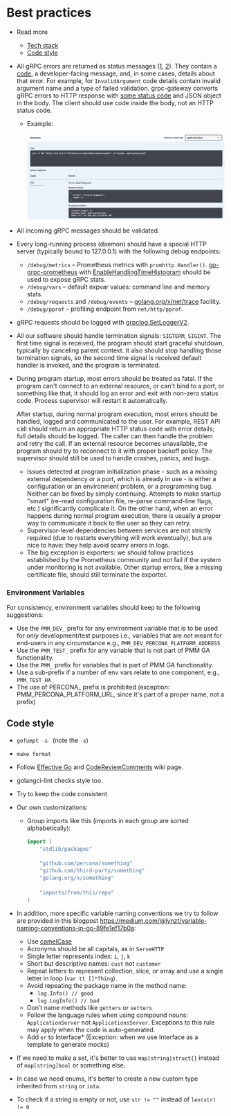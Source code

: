 # Best practices

- Read more
  - [Tech stack](./tech_stack.md)
  - [Code style](#code-style)

- All gRPC errors are returned as status messages ([1](https://godoc.org/google.golang.org/grpc/status), [2](https://godoc.org/google.golang.org/genproto/googleapis/rpc/status)). They contain a [code](https://godoc.org/google.golang.org/grpc/codes), a developer-facing message, and, in some cases, details about that error. For example, for `InvalidArgument` code details contain invalid argument name and a type of failed validation. grpc-gateway converts gRPC errors to HTTP response with [some status code](https://github.com/grpc-ecosystem/grpc-gateway/blob/master/runtime/errors.go#L15) and JSON object in the body. The client should use code inside the body, not an HTTP status code.

  - Example:

    ![](./../assets/tech_stack_swagger.png)

- All incoming gRPC messages should be validated.
- Every long-running process (daemon) should have a special HTTP server (typically bound to 127.0.0.1) with the following debug endpoints:
  - `/debug/metrics` – Prometheus metrics with `promhttp.Handler()`. [go-grpc-prometheus](https://github.com/grpc-ecosystem/go-grpc-prometheus) with [EnableHandlingTimeHistogram](https://godoc.org/github.com/grpc-ecosystem/go-grpc-prometheus#EnableHandlingTimeHistogram) should be used to expose gRPC stats.
  - `/debug/vars` – default expvar values: command line and memory stats.
  - `/debug/requests` and `/debug/events` – [golang.org/x/net/trace](http://golang.org/x/net/trace) facility.
  - `/debug/pprof` – profiling endpoint from `net/http/pprof`.
- gRPC requests should be logged with [grpclog.SetLoggerV2](https://godoc.org/google.golang.org/grpc/grpclog#SetLoggerV2).
- All our software should handle termination signals: `SIGTERM`, `SIGINT`. The first time signal is received, the program should start graceful shutdown, typically by canceling parent context. It also should stop handling those termination signals, so the second time signal is received default handler is invoked, and the program is terminated.
- During program startup, most errors should be treated as fatal. If the program can't connect to an external resource, or can't bind to a port, or something like that, it should log an error and exit with non-zero status code. Process supervisor will restart it automatically.

  After startup, during normal program execution, most errors should be handled, logged and communicated to the user. For example, REST API call should return an appropriate HTTP status code with error details; full details should be logged. The caller can then handle the problem and retry the call. If an external resource becomes unavailable, the program should try to reconnect to it with proper backoff policy. The supervisor should still be used to handle crashes, panics, and bugs.

  - Issues detected at program initialization phase - such as a missing external dependency or a port, which is already in use - is either a configuration or an environment problem, or a programming bug. Neither can be fixed by simply continuing. Attempts to make startup "smart" (re-read configuration file, re-parse command-line flags, etc.) significantly complicate it. On the other hand, when an error happens during normal program execution, there is usually a proper way to communicate it back to the user so they can retry.
  - Supervisor-level dependencies between services are not strictly required (due to restarts everything will work eventually), but are nice to have: they help avoid scarry errors in logs.
  - The big exception is exporters: we should follow practices established by the Prometheus community and not fail if the system under monitoring is not available. Other startup errors, like a missing certificate file, should still terminate the exporter.

### Environment Variables
For consistency, environment variables should keep to the following suggestions:
- Use the `PMM_DEV_` prefix for any environment variable that is to be used for *only* development/test purposes i.e., 
variables that are not meant for end-users in any circumstance e.g., `PMM_DEV_PERCONA_PLATFORM_ADDRESS`
- Use the `PMM_TEST_` prefix for any variable that is not part of PMM GA functionality.
- Use the `PMM_` prefix for variables that is part of PMM GA functionality.
- Use a sub-prefix if a number of env vars relate to one component, e.g., `PMM_TEST_HA_`
- The use of PERCONA_ prefix is prohibited (exception: PMM_PERCONA_PLATFORM_URL, since it's part of a proper name, not a prefix)
## Code style

- `gofumpt -s ` (note the `-s`)
- `make format`
- Follow [Effective Go](https://golang.org/doc/effective_go.html) and [CodeReviewComments](https://github.com/golang/go/wiki/CodeReviewComments) wiki page.
- golangci-lint checks style too.
- Try to keep the code consistent
- Our own customizations:

  - Group imports like this (imports in each group are sorted alphabetically):

    ```go
    import (
        "stdlib/packages"

        "github.com/percona/something"
        "github.com/third-party/something"
        "golang.org/x/something"

        "imports/from/this/repo"
    )
    ```

- In addition, more specific variable naming conventions we try to follow are provided in this blogpost https://medium.com/@lynzt/variable-naming-conventions-in-go-89fe1ef17b0a:
  - Use [camelCase](https://en.wikipedia.org/wiki/Camel_case)
  - Acronyms should be all capitals, as in `ServeHTTP`
  - Single letter represents index: `i`, `j`, `k`
  - Short but descriptive names: `cust` not `customer`
  - Repeat letters to represent collection, slice, or array and use a single letter in loop (`var tt []*Thing`).
  - Avoid repeating the package name in the method name:
    - `log.Info() // good`
    - `log.LogInfo() // bad`
  - Don’t name methods like `getters` or `setters`
  - Follow the language rules when using compound nouns: `ApplicationServer` not `ApplicationsServer`. Exceptions to this rule may apply when the code is auto-generated.
  - Add `er` to Interface\* (Exception: when we use Interface as a template to generate mocks)
- If we need to make a set, it's better to use `map[string]struct{}` instead of `map[string]bool` or something else.
- In case we need enums, it's better to create a new custom type inherited from `string` or `iota`.
- To check if a string is empty or not, use `str != ""` instead of `len(str) != 0`
